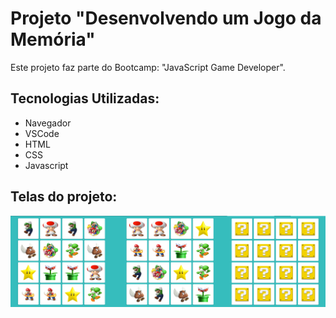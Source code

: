 # Projeto "Desenvolvendo um Jogo da Memória" 

Este projeto faz parte do Bootcamp: "JavaScript Game Developer".

## Tecnologias Utilizadas:
* Navegador
* VSCode
* HTML
* CSS
* Javascript

## Telas do projeto:

![paginas_web](https://github.com/SuayMack/JogoMemoria/blob/main/resources/img/imgGit.png) 

